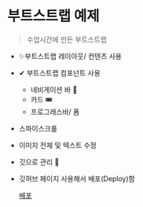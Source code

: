 # 부트스트랩 예제

> 수업시간에 만든 부트스트랩

- ✨부트스트랩 레이아웃/ 컨텐츠 사용
- ✔ 부트스트랩 컴포넌트 사용
  - 네비게이션 바 🎫
  - 카드 🎟
  - 프로그래스바/ 폼
- 스파이스크롤
- 이미지 전체 및 텍스트 수정
- 깃으로 관리 🎈
- 깃허브 페이지 사용해서 배포(Deploy)함

  [배포](https://google.com)
